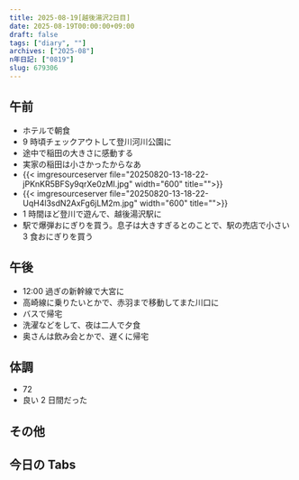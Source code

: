 ```yaml
---
title: 2025-08-19[越後湯沢2日目]
date: 2025-08-19T00:00:00+09:00
draft: false
tags: ["diary", ""]
archives: ["2025-08"]
n年日記: ["0819"]
slug: 679306
---
```


## 午前

- ホテルで朝食
- 9 時頃チェックアウトして登川河川公園に
- 途中で稲田の大きさに感動する
- 実家の稲田は小さかったからなあ
- {{< imgresourceserver file="20250820-13-18-22-jPKnKR5BFSy9qrXe0zMI.jpg" width="600" title="">}}
- {{< imgresourceserver file="20250820-13-18-22-UqH4l3sdN2AxFg6jLM2m.jpg" width="600" title="">}}
- 1 時間ほど登川で遊んで、越後湯沢駅に
- 駅で爆弾おにぎりを買う。息子は大きすぎるとのことで、駅の売店で小さい 3 食おにぎりを買う

## 午後

- 12:00 過ぎの新幹線で大宮に
- 高崎線に乗りたいとかで、赤羽まで移動してまた川口に
- バスで帰宅
- 洗濯などをして、夜は二人で夕食
- 奥さんは飲み会とかで、遅くに帰宅

## 体調

- 72
- 良い 2 日間だった

## その他

## 今日の Tabs

